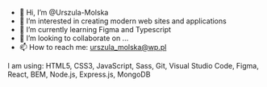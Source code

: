 - 👋 Hi, I’m @Urszula-Molska
- 👀 I’m interested in creating modern web sites and applications
- 🌱 I’m currently learning Figma and Typescript
- 💞️ I’m looking to collaborate on ...
- 📫 How to reach me: urszula_molska@wp.pl

I am using:
HTML5, CSS3, JavaScript, Sass, Git, Visual Studio Code, Figma, React, BEM, Node.js, Express.js, MongoDB


<!---
Urszula-Molska/Urszula-Molska is a ✨ special ✨ repository because its `README.md` (this file) appears on your GitHub profile.
You can click the Preview link to take a look at your changes.
--->
